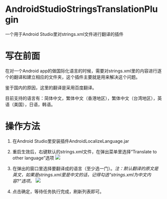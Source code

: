 # AndroidStudioStringsTranslationPlugin
一个用于Android Studio里对strings.xml文件进行翻译的插件

# 写在前面
在对一个Android app的做国际化语言的时候，需要对strings.xml里的内容进行逐个的翻译和建立相应的文件夹，这个插件主要就是用来解决这个问题。 

鉴于国内的原因，这里的翻译是采用百度翻译。

目前支持的语言有：简体中文，繁体中文（香港地区），繁体中文（台湾地区），英语（美国），日语，韩语。

# 操作方法

1. 在Android Studio里安装插件AndroidLocalizeLanguage.jar

2. 重启生效后，右键默认的strings.xml文件，在弹出菜单里选择“Translate to other language”选项
![](https://github.com/JDNew/AndroidStudioStringsTranslationPlugin/blob/master/src/pictures/WX20180320-115939.png)

3. 在弹出的窗口里选择要翻译成的语言（至少选一门）。*注：默认翻译的原文是英文，如果是strings.xml里是中文的话，记得勾选“strings.xml为中文内容?”选项。*
![](https://github.com/JDNew/AndroidStudioStringsTranslationPlugin/blob/master/src/pictures/WX20180320-115950.png)

4. 点击确定，等待任务执行完成，刷新列表即可。

